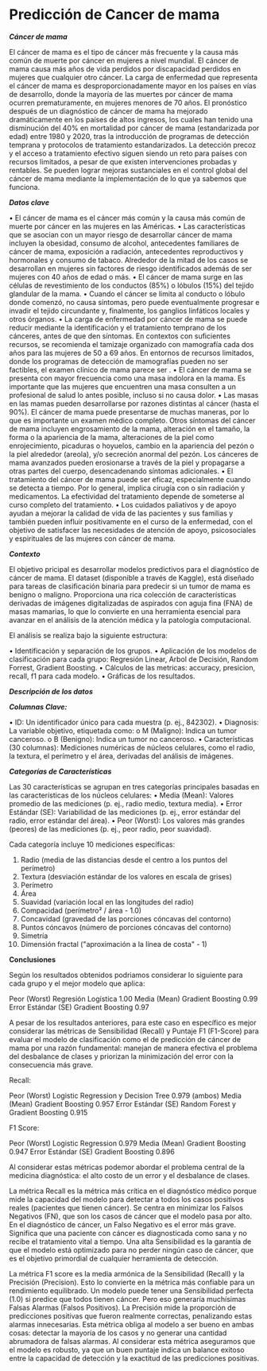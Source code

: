 # Predicción de Cancer de mama

**_Cáncer de mama_**

El cáncer de mama es el tipo de cáncer más frecuente y la causa más común de muerte por cáncer en mujeres a nivel mundial. El cáncer de mama causa más años de vida perdidos por discapacidad perdidos en mujeres que cualquier otro cáncer. La carga de enfermedad que representa el cáncer de mama es desproporcionadamente mayor en los países en vías de desarrollo, donde la mayoría de las muertes por cáncer de mama ocurren prematuramente, en mujeres menores de 70 años.
El pronóstico después de un diagnóstico de cáncer de mama ha mejorado dramáticamente en los países de altos ingresos, los cuales han tenido una disminución del 40% en mortalidad por cáncer de mama (estandarizada por edad) entre 1980 y 2020, tras la introducción de programas de detección temprana y protocolos de tratamiento estandarizados. La detección precoz y el acceso a tratamiento efectivo siguen siendo un reto para países con recursos limitados, a pesar de que existen intervenciones probadas y rentables. Se pueden lograr mejoras sustanciales en el control global del cáncer de mama mediante la implementación de lo que ya sabemos que funciona.

**_Datos clave_**

•	El cáncer de mama es el cáncer más común y la causa más común de muerte por cáncer en las mujeres en las Américas.
•	Las características que se asocian con un mayor riesgo de desarrollar cáncer de mama incluyen la obesidad, consumo de alcohol, antecedentes familiares de cáncer de mama, exposición a radiación, antecedentes reproductivos y hormonales y consumo de tabaco. Alrededor de la mitad de los casos se desarrollan en mujeres sin factores de riesgo identificados además de ser mujeres con 40 años de edad o más.
•	El cáncer de mama surge en las células de revestimiento de los conductos (85%) o lóbulos (15%) del tejido glandular de la mama.
•	Cuando el cáncer se limita al conducto o lóbulo donde comenzó, no causa síntomas, pero puede eventualmente progresar e invadir el tejido circundante y, finalmente, los ganglios linfáticos locales y otros órganos.
•	La carga de enfermedad por cáncer de mama se puede reducir mediante la identificación y el tratamiento temprano de los cánceres, antes de que den síntomas. En contextos con suficientes recursos, se recomienda el tamizaje organizado con mamografía cada dos años para las mujeres de 50 a 69 años. En entornos de recursos limitados, donde los programas de detección de mamografías pueden no ser factibles, el examen clínico de mama parece ser .
•	El cáncer de mama se presenta con mayor frecuencia como una masa indolora en la mama. Es importante que las mujeres que encuentren una masa consulten a un profesional de salud lo antes posible, incluso si no causa dolor.
•	Las masas en las mamas pueden desarrollarse por razones distintas al cáncer (hasta el 90%). El cáncer de mama puede presentarse de muchas maneras, por lo que es importante un examen médico completo. Otros síntomas del cáncer de mama incluyen engrosamiento de la mama, alteración en el tamaño, la forma o la apariencia de la mama, alteraciones de la piel como enrojecimiento, picaduras o hoyuelos, cambio en la apariencia del pezón o la piel alrededor (areola), y/o secreción anormal del pezón. Los cánceres de mama avanzados pueden erosionarse a través de la piel y propagarse a otras partes del cuerpo, desencadenando síntomas adicionales.
•	El tratamiento del cáncer de mama puede ser eficaz, especialmente cuando se detecta a tiempo. Por lo general, implica cirugía con o sin radiación y medicamentos. La efectividad del tratamiento depende de someterse al curso completo del tratamiento.
•	Los cuidados paliativos y de apoyo ayudan a mejorar la calidad de vida de las pacientes y sus familias y también pueden influir positivamente en el curso de la enfermedad, con el objetivo de satisfacer las necesidades de atención de apoyo, psicosociales y espirituales de las mujeres con cáncer de mama.

**_Contexto_**

El objetivo pricipal es desarrollar modelos predictivos para el diagnóstico de cáncer de mama. El dataset (disponible a través de Kaggle), está diseñado para tareas de clasificación binaria para predecir si un tumor de mama es benigno o maligno. Proporciona una rica colección de características derivadas de imágenes digitalizadas de aspirados con aguja fina (FNA) de masas mamarias, lo que lo convierte en una herramienta esencial para avanzar en el análisis de la atención médica y la patología computacional.

El análisis se realiza bajo la siguiente estructura:

•   Identificación y separación de los grupos.
•   Aplicación de los modelos de clasificación para cada grupo: Regresión Linear, Arbol de Decisión, Random Forrest, Gradient Boosting.
•   Cálculos de las metricas: accuracy, presicion, recall, f1 para cada modelo.
•   Gráficas de los resultados.    

**_Descripción de los datos_**

***Columnas Clave:***

•	ID: Un identificador único para cada muestra (p. ej., 842302).
•	Diagnosis: La variable objetivo, etiquetada como:
    o	M (Maligno): Indica un tumor canceroso.
    o	B (Benigno): Indica un tumor no canceroso.
•	Características (30 columnas): Mediciones numéricas de núcleos celulares, como el radio, la textura, el perímetro y el área, derivadas del análisis de imágenes.

***Categorías de Características***

Las 30 características se agrupan en tres categorías principales basadas en las características de los núcleos celulares:
•	Media (Mean): Valores promedio de las mediciones (p. ej., radio medio, textura media).
•	Error Estándar (SE): Variabilidad de las mediciones (p. ej., error estándar del radio, error estándar del área).
•	Peor (Worst): Los valores más grandes (peores) de las mediciones (p. ej., peor radio, peor suavidad).

Cada categoría incluye 10 mediciones específicas:

1.	Radio (media de las distancias desde el centro a los puntos del perímetro)
2.	Textura (desviación estándar de los valores en escala de grises)
3.	Perímetro
4.	Área
5.	Suavidad (variación local en las longitudes del radio)
6.	Compacidad (perímetro² / área - 1.0)
7.	Concavidad (gravedad de las porciones cóncavas del contorno)
8.	Puntos cóncavos (número de porciones cóncavas del contorno)
9.	Simetría
10.	Dimensión fractal ("aproximación a la línea de costa" - 1)


**Conclusiones**

Según los resultados obtenidos podriamos considerar lo siguiente para cada grupo y el mejor modelo que aplica:

Peor (Worst)	Regresión Logística	1.00
Media (Mean)	Gradient Boosting	0.99
Error Estándar (SE)	Gradient Boosting	0.97

A pesar de los resultados anteriores, para este caso en específico es mejor considerar las métricas de Sensibilidad (Recall) y Puntaje F1 (F1-Score) para evaluar el modelo de clasificación como el de predicción de cáncer de mama por una razón fundamental: manejan de manera efectiva el problema del desbalance de clases y priorizan la minimización del error con la consecuencia más grave.

Recall:

Peor (Worst)            Logistic Regression y Decision Tree 	0.979 (ambos)
Media (Mean)	        Gradient Boosting	                    0.957
Error Estándar (SE)		Random Forest y Gradient Boosting       0.915

F1 Score:

Peor (Worst)            Logistic Regression     0.979 
Media (Mean)            Gradient Boosting	    0.947
Error Estándar (SE)     Gradient Boosting	    0.896


Al considerar estas métricas podemor abordar el problema central de la medicina diagnóstica: el alto costo de un error y el desbalance de clases. 

La métrica Recall es la métrica más crítica en el diagnóstico médico porque mide la capacidad del modelo para detectar a todos los casos positivos reales (pacientes que tienen cáncer). Se centra en minimizar los Falsos Negativos (FN), que son los casos de cáncer que el modelo pasa por alto. En el diagnóstico de cáncer, un Falso Negativo es el error más grave. Significa que una paciente con cáncer es diagnosticada como sana y no recibe el tratamiento vital a tiempo. Una alta Sensibilidad es la garantía de que el modelo está optimizado para no perder ningún caso de cáncer, que es el objetivo primordial de cualquier herramienta de detección.

La métrica F1 score es la media armónica de la Sensibilidad (Recall) y la Precisión (Precision). Esto lo convierte en la métrica más confiable para un rendimiento equilibrado. Un modelo puede tener una Sensibilidad perfecta (1.0) si predice que todos tienen cáncer. Pero eso generaría muchísimas Falsas Alarmas (Falsos Positivos). La Precisión mide la proporción de predicciones positivas que fueron realmente correctas, penalizando estas alarmas innecesarias. Esta métrica obliga al modelo a ser bueno en ambas cosas: detectar la mayoría de los casos y no generar una cantidad abrumadora de falsas alarmas. Al considerar esta métrica aseguramos que el modelo es robusto, ya que un buen puntaje indica un balance exitoso entre la capacidad de detección y la exactitud de las predicciones positivas.